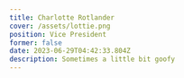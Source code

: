 ```yaml
---
title: Charlotte Rotlander
cover: /assets/lottie.png
position: Vice President
former: false
date: 2023-06-29T04:42:33.804Z
description: Sometimes a little bit goofy
---
```


